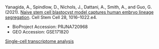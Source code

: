 Yanagida, A., Spindlow, D., Nichols, J., Dattani, A., Smith, A., and Guo, G. (2021). [Naive stem cell blastocyst model captures human embryo lineage segregation](https://doi.org/10.1016/j.stem.2021.04.031). Cell Stem Cell 28, 1016–1022.e4.

- BioProject Accession: PRJNA720968
- GEO Accession: GSE171820

[Single-cell transcriptome analysis](https://jlduan.github.io/Replica/j.stem.2021.04.031/notebooks/analyze.html)
